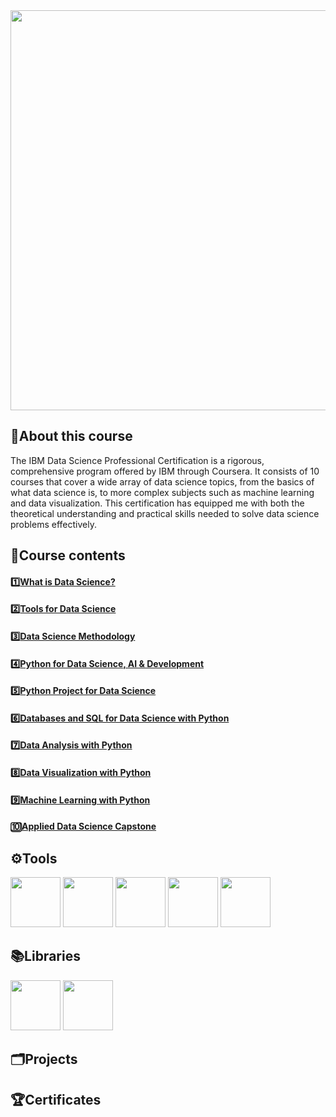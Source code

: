 <img src="https://github.com/imjustha/IBM_DataScienceProfessional_Certificate/assets/76855473/8b317579-125d-4a29-9a56-4f36d0fd68ab" style="width:1280px;height:640;"/>

## 📃About this course
The IBM Data Science Professional Certification is a rigorous, comprehensive program offered by IBM through Coursera. It consists of 10 courses that cover a wide array of data science topics, from the basics of what data science is, to more complex subjects such as machine learning and data visualization. This certification has equipped me with both the theoretical understanding and practical skills needed to solve data science problems effectively.


## 📒Course contents
#### 1️⃣[What is Data Science?](https://github.com/imjustha/IBM_DataScienceProfessional_Certificate/tree/main/1.%20What%20is%20Data%20Science)
#### 2️⃣[Tools for Data Science](https://github.com/imjustha/IBM_DataScienceProfessional_Certificate/tree/main/2.%20Tools%20for%20Data%20Science)
#### 3️⃣[Data Science Methodology](https://github.com/imjustha/IBM_DataScienceProfessional_Certificate/tree/main/3.%20Data%20Science%20Methodology)
#### 4️⃣[Python for Data Science, AI & Development](https://github.com/imjustha/IBM_DataScienceProfessional_Certificate/tree/main/4.%20Python%20for%20Data%20Science%2C%20AI%20%26%20Development)
#### 5️⃣[Python Project for Data Science](https://github.com/imjustha/IBM_DataScienceProfessional_Certificate/tree/main/5.%20Python%20Project%20for%20Data%20Science)
#### 6️⃣[Databases and SQL for Data Science with Python]()
#### 7️⃣[Data Analysis with Python]()
#### 8️⃣[Data Visualization with Python]()
#### 9️⃣[Machine Learning with Python]()
#### 🔟[Applied Data Science Capstone]()

## ⚙️Tools
  <img src="https://cdn.jsdelivr.net/gh/devicons/devicon@latest/icons/python/python-original-wordmark.svg" height="80"/>
  <img src="https://cdn.jsdelivr.net/gh/devicons/devicon@latest/icons/jupyter/jupyter-original.svg" height="80"/>
  <img src="https://cdn.jsdelivr.net/gh/devicons/devicon@latest/icons/rstudio/rstudio-original.svg" height="80"/>
  <img src="https://github.com/imjustha/IBM_DataScienceProfessional_Certificate/assets/76855473/2e765ea1-12d7-4f92-b47a-7f5cfe952069" height="80"/>
  <img src="https://cdn.jsdelivr.net/gh/devicons/devicon@latest/icons/github/github-original-wordmark.svg" height="80"/>
</p>

## 📚Libraries
<img src="https://cdn.jsdelivr.net/gh/devicons/devicon@latest/icons/pandas/pandas-original-wordmark.svg" height="80"/>
<img src="https://cdn.jsdelivr.net/gh/devicons/devicon@latest/icons/numpy/numpy-original-wordmark.svg" height="80"/>

## 🗂️Projects

## 🏆Certificates
